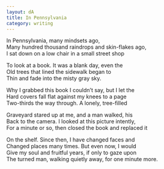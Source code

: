 ```yaml
---
layout: dA
title: In Pennsylvania
category: writing
---
```


In Pennsylvania, many mindsets ago, <br />
Many hundred thousand raindrops and skin-flakes ago, <br />
I sat down on a low chair in a small street shop 

To look at a book.  It was a blank day, even the <br />
Old trees that lined the sidewalk began to <br />
Thin and fade into the misty gray sky.

Why I grabbed this book I couldn’t say, but I let the <br />
Hard covers fall flat against my knees to a page <br />
Two-thirds the way through.  A lonely, tree-filled

Graveyard stared up at me, and a man walked, his <br />
Back to the camera.  I looked at this picture intently, <br />
For a minute or so, then closed the book and replaced it

On the shelf.  Since then, I have changed faces and <br />
Changed places many times.  But even now, I would <br />
Give my soul and fruitful years, if only to gaze upon <br />
The turned man, walking quietly away, for one minute more.
